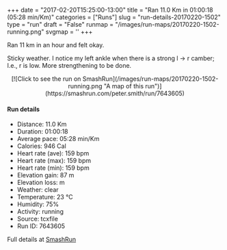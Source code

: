 +++
date = "2017-02-20T15:25:00-13:00"
title = "Ran 11.0 Km in 01:00:18 (05:28 min/Km)"
categories = ["Runs"]
slug = "run-details-20170220-1502"
type = "run"
draft = "False"
runmap = "/images/run-maps/20170220-1502-running.png"
svgmap = '<polyline points="0 56, 0 60, 1 60, 10 51, 18 48, 23 50, 27 47, 27 45, 29 45, 29 45, 29 45, 43 45, 47 47, 50 50, 55 54, 62 56, 62 56, 65 56, 70 56, 79 53, 82 51, 88 52, 92 54, 97 52, 100 49, 97 44, 97 40, 97 41, 97 44, 100 48, 97 52, 93 54, 89 52, 82 51, 79 53, 70 56, 66 56, 61 56, 54 54, 45 46, 41 45, 37 45, 27 45, 24 48, 23 49, 19 47, 17 48, 10 51, 7 54">'
+++

Ran 11 km in an hour and felt okay. 

Sticky weather. I notice my left ankle when there is a strong l -> r camber; I.e., r is low. More strengthening to be done. 


<!--more-->

<center>
[![Click to see the run on SmashRun](/images/run-maps/20170220-1502-running.png "A map of this run")](https://smashrun.com/peter.smith/run/7643605)
</center>

#### Run details

* Distance: 11.0 Km
* Duration: 01:00:18
* Average pace: 05:28 min/Km
* Calories: 946 Cal
* Heart rate (ave): 159 bpm
* Heart rate (max): 159 bpm
* Heart rate (min): 159 bpm
* Elevation gain: 87 m
* Elevation loss:  m
* Weather: clear
* Temperature: 23 &deg;C
* Humidity: 75%
* Activity: running
* Source: tcxfile
* Run ID: 7643605

Full details at [SmashRun](https://smashrun.com/peter.smith/run/7643605)